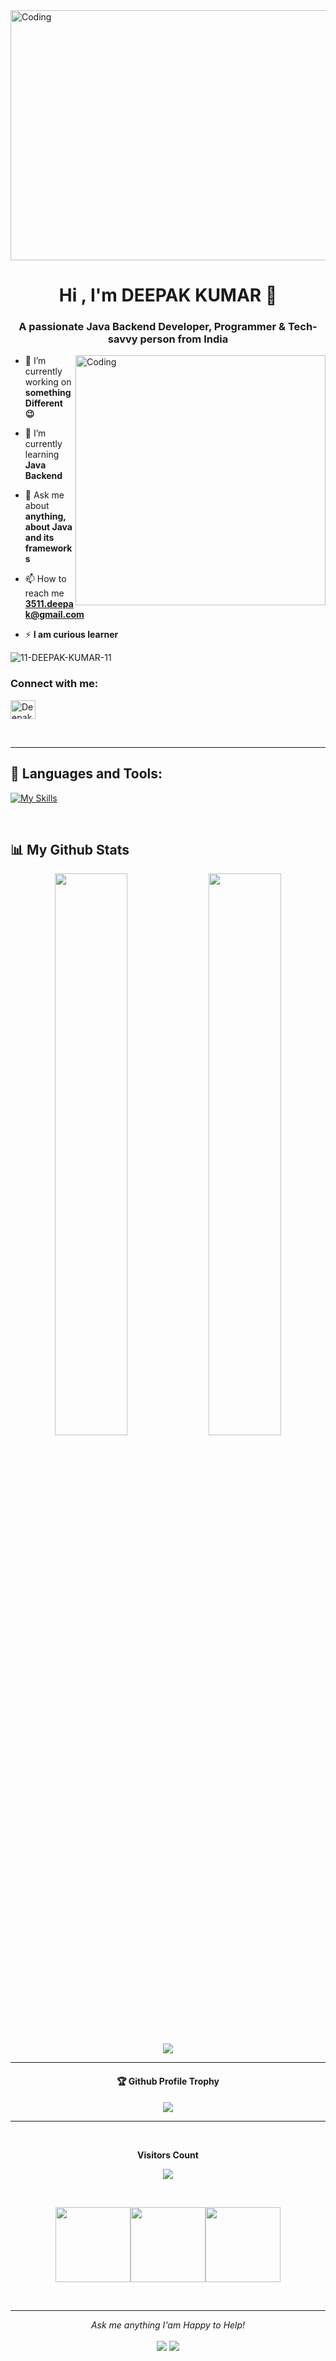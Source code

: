 <img align="center" alt="Coding" height="400" width="1200" src="https://user-images.githubusercontent.com/101390725/190355324-a0e8b36a-6c23-46df-93b2-aa01c7dddd24.gif">


<h1 align="center">Hi , I'm DEEPAK KUMAR 👋</h1>
<h3 align="center">A passionate Java Backend Developer, Programmer & Tech-savvy person from India</h3>


<img align="right" alt="Coding" width="400" src="https://user-images.githubusercontent.com/101390725/190363489-976eeaa3-5c73-4aed-b1ae-6317d9a7f2e8.gif">

- 🔭 I’m currently working on **something Different 😉**

- 🌱 I’m currently learning **Java Backend**

- 💬 Ask me about **anything, about Java and its frameworks**

- 📫 How to reach me **3511.deepak@gmail.com**

- ⚡ **I am curious learner** 

<p align="left"> <img src="https://komarev.com/ghpvc/?username=11-DEEPAK-KUMAR-11&label=Profile%20views&color=0e75b6&style=flat" alt="11-DEEPAK-KUMAR-11" /> </p> 



<!-- <p align="left"> <a href="https://twitter.com/mriganka_18" target="blank"><img src="https://img.shields.io/twitter/follow/mriganka_18?logo=twitter&style=for-the-badge" alt="mriganka_18" /></a> </p> -->



<h3 align="left">Connect with me:</h3>
<p align="left">
<!--<a href="https://twitter.com/mriganka_18" target="blank"><img align="center" src="https://raw.githubusercontent.com/rahuldkjain/github-profile-readme-generator/master/src/images/icons/Social/twitter.svg" alt="mriganka_18" height="30" width="40" /></a> -->

<a href="https://www.linkedin.com/in/deepak-kumar-7879a1127/" target="blank"><img align="center" src="https://raw.githubusercontent.com/rahuldkjain/github-profile-readme-generator/master/src/images/icons/Social/linked-in-alt.svg" alt="Deepak-kumar" height="30" width="40" /></a>

<!-- <a href="https://fb.com/wrick.mondal.90" target="blank"><img align="center" src="https://raw.githubusercontent.com/rahuldkjain/github-profile-readme-generator/master/src/images/icons/Social/facebook.svg" alt="wrick.mondal.90" height="30" width="40" /></a> -->

<!--<a href="https://www.hackerrank.com/1onewalker" target="blank"><img align="center" src="https://raw.githubusercontent.com/rahuldkjain/github-profile-readme-generator/master/src/images/icons/Social/hackerrank.svg" alt="1onewalker" height="30" width="40" /></a> -->

<!--<a href="https://www.leetcode.com/1onewalker" target="blank"><img align="center" src="https://raw.githubusercontent.com/rahuldkjain/github-profile-readme-generator/master/src/images/icons/Social/leet-code.svg" alt="1onewalker" height="30" width="40" /></a> -->

<!--<a href="https://discord.gg/24A9knG" target="blank"><img align="center" src="https://raw.githubusercontent.com/rahuldkjain/github-profile-readme-generator/master/src/images/icons/Social/discord.svg" alt="24A9knG" height="30" width="40" /></a> -->
</p>


<br>

---

## 🚀 Languages and Tools:


[![My Skills](https://skillicons.dev/icons?i=js,html,css,java,mysql,wordpress,git,netlify,vscode)](https://skillicons.dev)

<br>

## 📊 My Github Stats
<p align="center">
  <img width="48%" src="https://github-readme-stats.vercel.app/api?username=11-DEEPAK-KUMAR-11&show_icons=true&theme=tokyonight" />
  <img width="48%" src="https://github-readme-streak-stats.herokuapp.com/?user=11-DEEPAK-KUMAR-11&theme=tokyonight" />
  <img src="https://github-readme-stats.vercel.app/api/top-langs?username=11-DEEPAK-KUMAR-11&show_icons=true&locale=en&layout=compact&theme=tokyonight" align="center" />
  <!-- <img src="https://github-readme-stats.vercel.app/api/top-langs/?username=11-DEEPAK-KUMAR-11&theme=tokyonight&hide=scss" align="center" /> -->
</p>

---

<div align="center">
  <h4>🏆 Github Profile Trophy</h4>
  <a href="https://github.com/ryo-ma/github-profile-trophy">
    <img src="https://github-profile-trophy.vercel.app/?username=11-DEEPAK-KUMAR-11&column=7&theme=tokyonight"/>
  </a>
</div>

---

<div align="center">
<br><p align="centre"><b>Visitors Count</b></p>  
<p align="center"><img align="center" src="https://profile-counter.glitch.me/{11-DEEPAK-KUMAR-11}/count.svg" /></p> 
<br></div>

<p align="center">
<img align="" height='120px' src="https://github.com/Dev-Mriganka/Dev-Mriganka/blob/main/Geometric%20White.gif" /><img align="" height='120px' src="https://raw.githubusercontent.com/rodrigograca31/rodrigograca31/master/matrix.svg" /><img align="" height='120px' src="https://github.com/Dev-Mriganka/Dev-Mriganka/blob/main/Geometric%20White.gif" />
</p>
<br>


<hr>
<p align="center">
  <i>Ask me anything I'am Happy to Help! </i>
  <br><br>
<a target="_blank" href="https://www.linkedin.com/in/deepak-kumar-7879a1127/"><img src="https://img.shields.io/badge/-LinkedIn-0077B5?style=for-the-badge&logo=Linkedin&logoColor=white"></img></a>
<a target="_blank" href="mailto:3511.deepak@gmail.com"><img src="https://img.shields.io/badge/-Gmail-D14836?style=for-the-badge&logo=Gmail&logoColor=white"></img></a>

<!--<a target="_blank" href="https://twitter.com/mriganka_18"><img src="https://img.shields.io/badge/-Twitter-1DA1F2?style=for-the-badge&logo=Twitter&logoColor=white"></img></a> -->
<br>
</p>
